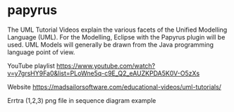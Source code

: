 # papyrus
The UML Tutorial Videos explain the various facets of the Unified Modelling Language (UML). For the Modelling, Eclipse with the Papyrus plugin will be used. UML Models will generally be drawn from the Java programming language point of view.


YouTube playlist
https://www.youtube.com/watch?v=y7grsHY9Fa0&list=PLoWne5q-c9E_Q2_eAUZKPDA5K0V-O5zXs

Website
https://madsailorsoftware.com/educational-videos/uml-tutorials/

Errtra
(1,2,3) png file in sequence diagram example
